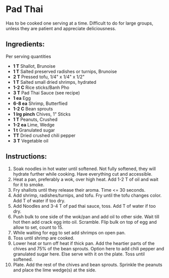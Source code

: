 # Pad Thai
Has to be cooked one serving at a time. Difficult to do for large groups, unless they are patient and appreciate deliciousness.

## Ingredients:
Per serving quantities
- **1 T** Shallot, Brunoise
- **1 T** Salted preserved radishes or turnips, Brunoise
- **2 T** Pressed tofu, 1/4" x 1/4" x 1/2"
- **1 T** Salted small dried shrimps, hydrated
- **1-2 C** Rice sticks/Banh Pho
- **3 T** Pad Thai Sauce (see recipe)
- **1 ea** Egg
- **6-8 ea** Shrimp, Butterflied
- **1-2 C** Bean sprouts
- **1 lrg pinch** Chives, 1" Sticks
- **1 T** Peanuts, Crushed
- **1-2 ea** Lime, Wedge
- **1 t** Granulated sugar
- **TT** Dried crushed chili pepper
- **3 T** Vegetable oil

## Instructions:

1. Soak noodles in hot water until softened. Not fully softened, they will hydrate further while cooking. Have everything cut and accessible.
2. Heat a pan, preferably a wok, over high heat. Add 1-2 T of oil and wait for it to smoke.
3. Fry shallots until they release their aroma. Time <= 30 seconds.
4. Add shrimp, radishes/turnips, and tofu. Fry until the tofu changes color. Add T of water if too dry.
5. Add Noodles and 3-4 T of pad thai sauce, toss. Add T of water if too dry.
6. Push bulk to one side of the wok/pan and add oil to other side. Wait till hot then add crack egg into oil. Scramble. Flip bulk on top of egg and allow to set, count to 15.
7. While waiting for egg to set add shrimps on open pan.
8. Toss until shrimp are cooked.
9. Lower heat or turn off heat if thick pan. Add the heartier parts of the chives and 75% of the bean sprouts. Option here to add chili pepper and granulated sugar here. Else serve with it on the plate. Toss until softened.
10. Plate. Add the rest of the chives and bean sprouts. Sprinkle the peanuts and place the lime wedge(s) at the side.

